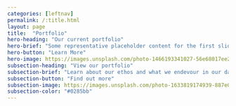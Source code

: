 ```yaml
---
categories: [leftnav]
permalink: /:title.html
layout: page
title:  "Portfolio"
hero-heading: "Our current portfolio"
hero-brief: "Some representative placeholder content for the first slide"
hero-button: "Learn More"
hero-image: https://images.unsplash.com/photo-1466193341027-56e68017ee2d?ixlib=rb-1.2.1&ixid=MnwxMjA3fDB8MHxwaG90by1wYWdlfHx8fGVufDB8fHx8&auto=format&fit=crop&w=1770&q=80
subsection-heading: "View our portfolio"
subsection-brief: "Learn about our ethos and what we endevour in our day to day"
subsection-button: "Find out more"
subsection-image: https://images.unsplash.com/photo-1633819174939-887e0c54ba2e?ixlib=rb-1.2.1&ixid=MnwxMjA3fDB8MHxwaG90by1wYWdlfHx8fGVufDB8fHx8&auto=format&fit=crop&w=1180&q=80
subsection-color: "#0285bb"
---
```

